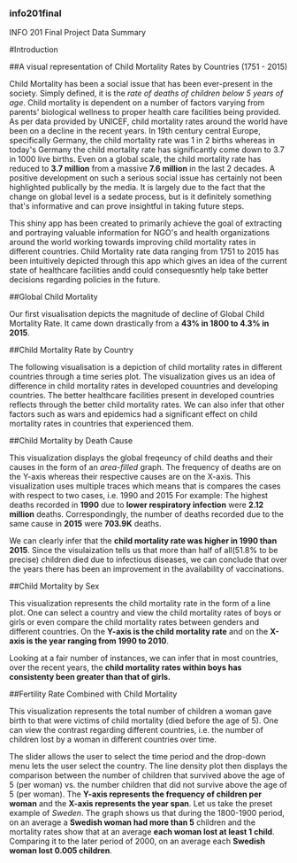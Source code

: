 ### info201final
INFO 201 Final Project Data Summary   

#Introduction

##A visual representation of Child Mortality Rates by Countries (1751 - 2015)

Child Mortality has been a social issue that has been ever-present in the society. Simply defined, it is the *rate of deaths of children below 5 years of age*. Child mortality is dependent on a number of factors varying from parents' biological wellness to proper health care facilities being provided. As per data provided by UNICEF, child mortality rates around the world have been on a decline in the recent years. In 19th century central Europe,  specifically Germany, the child mortality rate was 1 in 2 births whereas in today's Germany the child mortality rate has significantly come down to 3.7 in 1000 live births. Even on a global scale, the child mortality rate has reduced to **3.7 million** from a massive **7.6 million** in the last 2 decades. A positive development on such a serious social issue has certainly not been highlighted publically by the media. It is largely due to the fact that the change on global level is a sedate process, but is it definitely something that's informative and can prove insightful in taking future steps. 

This shiny app has been created to primarily achieve the goal of extracting and portraying valuable information for NGO's and health organizations around the world working towards improving child mortality rates in different countries. Child Mortality rate data ranging from 1751 to 2015 has been intuitively depicted through this app which gives an idea of the current state of healthcare facilities andd could consequesntly help take better decisions regarding policies in the future. 


##Global Child Mortality

Our first visualisation depicts the magnitude of decline of Global Child Mortality Rate. It came down drastically from a **43% in 1800 to 4.3% in 2015**. 

##Child Mortality Rate by Country

The following visualisation is a depiction of child mortality rates in different countries through a time series plot. The visualization gives us an idea of difference in child mortality rates in developed couuntries and developing countries. The better healthcare facilities present in developed countries reflects through the better child mortality rates. We can also infer that other factors such as wars and epidemics had a significant effect on child mortality rates in countries that experienced them. 

##Child Mortality by Death Cause 

This visualization displays the global freqeuncy of child deaths and their causes in the form of an *area-filled* graph. The frequency of deaths are on the Y-axis whereas their respective causes are on the X-axis. This visualization uses multiple traces which means that is compares the cases with respect to two cases, i.e. 1990 and 2015
For example: The highest deaths recorded in **1990** due to **lower respiratory infection** were **2.12 million** deaths. Correspondingly, the number of deaths recorded due to the same cause in **2015** were **703.9K** deaths. 

We can clearly infer that the **child mortality rate was higher in 1990 than 2015**. Since the visulaization tells us that more than half of all(51.8% to be precise) children died due to infectious diseases, we can conclude that over the years there has been an improvement in the availability of vaccinations. 

##Child Mortality by Sex

This visualization represents the child mortality rate in the form of a line plot. One can select a country and view the child mortality rates of boys or girls or even compare the child mortality rates between genders and different countries. On the **Y-axis is the child mortality rate** and on the **X-axis is the year ranging from 1990 to 2010**. 

Looking at a fair number of instances, we can infer that in most countries, over the recent years, the **child mortality rates within boys has consistenty been greater than that of girls.**

##Fertility Rate Combined with Child Mortality

This visualization represents the total number of children a woman gave birth to that were victims of child mortality (died before the age of 5). One can view the contrast regarding different countries, i.e. the number of children lost by a woman in different countries over time. 

The slider allows the user to select the time period and the drop-down menu lets the user select the country. The line density plot then displays the comparison between the number of children that survived above the age of 5 (per woman) vs. the number children that did not survive above the age of 5 (per woman). The **Y-axis represents the frequency of children per woman** and the **X-axis represents the year span**.
Let us take the preset example of *Sweden*. The graph shows us that during the 1800-1900 period, on an average a **Swedish woman had more than 5** children and the mortality rates show that at an average **each woman lost at least 1 child**. Comparing it to the later period of 2000, on an average each **Swedish woman lost 0.005 children**. 


